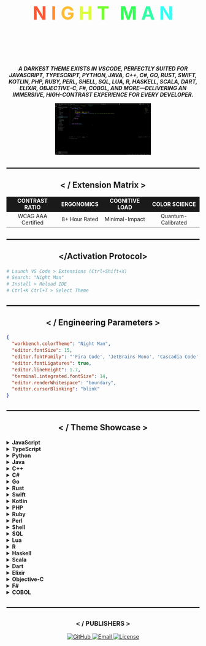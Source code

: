 <!-- NIGHT MAN - A VS Code Theme by Girish Kor -->
</br>
<h1 align="center" style="margin-bottom: 3rem; font-size: 3rem;"> <span style="color:#ff5733">N</span> <span style="color:#ff8d33">I</span> <span style="color:#ffbd33">G</span> <span style="color:#dbff33">H</span> <span style="color:#75ff33">T</span> <span style="margin-right: 1rem;"></span> <span style="color:#33ff57">M</span> <span style="color:#33ffa5">A</span> <span style="color:#33fff5">N</span>
</br></br>
</h1>

<p align="center">
  <b><i>A DARKEST THEME EXISTS IN VSCODE, PERFECTLY SUITED FOR JAVASCRIPT, TYPESCRIPT, PYTHON, JAVA, C++, C#, GO, RUST, SWIFT, KOTLIN, PHP, RUBY, PERL, SHELL, SQL, LUA, R, HASKELL, SCALA, DART, ELIXIR, OBJECTIVE-C, F#, COBOL, AND MORE—DELIVERING AN IMMERSIVE, HIGH-CONTRAST EXPERIENCE FOR EVERY DEVELOPER.</i></b>
</p>

<div align="center">
  <img src="https://github.com/girish-kor/night-man/blob/main/assets/theme-icon.gif" alt="Theme Icon" width="250">
</div>

<hr style="border: 1px solid #333; margin: 30px 0">

<h2 align="center"> &lt; / Extension Matrix &gt; </h2>

<table align="center">
  <tr align="center" style="background-color: #1a1a1a; color: #fff;">
    <td><b>CONTRAST RATIO</b></td>
    <td><b>ERGONOMICS</b></td>
    <td><b>COGNITIVE LOAD</b></td>
    <td><b>COLOR SCIENCE</b></td>
  </tr>
  <tr align="center">
    <td>WCAG AAA Certified</td>
    <td>8+ Hour Rated</td>
    <td>Minimal-Impact</td>
    <td>Quantum-Calibrated</td>
  </tr>
</table>

<hr style="border: 1px solid #333; margin: 30px 0">

<h2 align="center"> &lt;/Activation Protocol&gt; </h2>

```sh
# Launch VS Code > Extensions (Ctrl+Shift+X)
# Search: "Night Man"
# Install > Reload IDE
# Ctrl+K Ctrl+T > Select Theme
```

<hr style="border: 1px solid #333; margin: 30px 0">

<h2 align="center"> &lt; / Engineering Parameters &gt; </h2>

```json
{
  "workbench.colorTheme": "Night Man",
  "editor.fontSize": 15,
  "editor.fontFamily": "'Fira Code', 'JetBrains Mono', 'Cascadia Code', Consolas, monospace",
  "editor.fontLigatures": true,
  "editor.lineHeight": 1.7,
  "terminal.integrated.fontSize": 14,
  "editor.renderWhitespace": "boundary",
  "editor.cursorBlinking": "blink"
}
```

<hr style="border: 1px solid #333; margin: 30px 0">

<h2 align="center"> &lt; / Theme Showcase &gt; </h2>

<details>
  <summary><b>JavaScript</b></summary>

```javascript
const fetchUser = async (id) => {
  try {
    const response = await fetch(`/api/users/${id}`);
    return response.json();
  } catch (error) {
    console.error("Fetch error:", error);
  }
};
```

</details>

<details>
  <summary><b>TypeScript</b></summary>

```typescript
interface User {
  id: number;
  name: string;
}

const getUser = async (id: number): Promise<User> => {
  const response = await fetch(`/api/users/${id}`);
  return response.json();
};
```

</details>

<details>
  <summary><b>Python</b></summary>

```python
with open('data.txt', 'r') as file:
    contents = file.read()

squares = [x**2 for x in range(10) if x % 2 == 0]
```

</details>

<details>
  <summary><b>Java</b></summary>

```java
public class Main {
    public static void main(String[] args) {
        Runnable task = () -> System.out.println("Quantum thread running");

        List<Integer> numbers = Arrays.asList(1, 2, 3);
        numbers.stream().map(n -> n * 2).forEach(System.out::println);
    }
}
```

</details>

<details>
  <summary><b>C++</b></summary>

```cpp
#include <iostream>
#include <vector>

int main() {
    std::vector<int> numbers = {1, 2, 3};
    for (int num : numbers) {
        std::cout << num * 2 << std::endl;
    }
    return 0;
}
```

</details>

<details>
  <summary><b>C#</b></summary>

```csharp
using System;
using System.Linq;

class Program {
    static void Main() {
        var numbers = new int[] {1, 2, 3};
        var doubled = numbers.Select(n => n * 2);
        foreach (var num in doubled) {
            Console.WriteLine(num);
        }
    }
}
```

</details>

<details>
  <summary><b>Go</b></summary>

```go
package main

import "fmt"

func main() {
    numbers := []int{1, 2, 3}
    for _, num := range numbers {
        fmt.Println(num * 2)
    }
}
```

</details>

<details>
  <summary><b>Rust</b></summary>

```rust
fn main() {
    let numbers = vec![1, 2, 3];
    let doubled: Vec<_> = numbers.iter().map(|n| n * 2).collect();
    println!("{:?}", doubled);
}
```

</details>

<details>
  <summary><b>Swift</b></summary>

```swift
let numbers = [1, 2, 3]
let doubled = numbers.map { $0 * 2 }
print(doubled)
```

</details>

<details>
  <summary><b>Kotlin</b></summary>

```kotlin
fun main() {
    val numbers = listOf(1, 2, 3)
    val doubled = numbers.map { it * 2 }
    println(doubled)
}
```

</details>

<details>
  <summary><b>PHP</b></summary>

```php
<?php
$numbers = [1, 2, 3];
$doubled = array_map(fn($n) => $n * 2, $numbers);
print_r($doubled);
?>
```

</details>

<details>
  <summary><b>Ruby</b></summary>

```ruby
numbers = [1, 2, 3]
doubled = numbers.map { |n| n * 2 }
puts doubled
```

</details>

<details>
  <summary><b>Perl</b></summary>

```perl
my @numbers = (1, 2, 3);
my @doubled = map { $_ * 2 } @numbers;
print "@doubled\n";
```

</details>

<details>
  <summary><b>Shell</b></summary>

```bash
#!/bin/bash
DEPLOY_ENV="production"
QUANTUM_SERVICE_VERSION="1.4.2"

docker build -t quantum-service:$QUANTUM_SERVICE_VERSION .
aws ecr push quantum-service:$QUANTUM_SERVICE_VERSION
```

</details>

<details>
  <summary><b>SQL</b></summary>

```sql
SELECT id, name, age * 2 AS double_age FROM users WHERE active = 1;
```

</details>

<details>
  <summary><b>Lua</b></summary>

```lua
numbers = {1, 2, 3}
for i, num in ipairs(numbers) do
    print(num * 2)
end
```

</details>

<details>
  <summary><b>R</b></summary>

```r
numbers <- c(1, 2, 3)
doubled <- numbers * 2
print(doubled)
```

</details>

<details>
  <summary><b>Haskell</b></summary>

```haskell
main = print (map (*2) [1, 2, 3])
```

</details>

<details>
  <summary><b>Scala</b></summary>

```scala
val numbers = List(1, 2, 3)
val doubled = numbers.map(_ * 2)
println(doubled)
```

</details>

<details>
  <summary><b>Dart</b></summary>

```dart
void main() {
  List<int> numbers = [1, 2, 3];
  List<int> doubled = numbers.map((n) => n * 2).toList();
  print(doubled);
}
```

</details>

<details>
  <summary><b>Elixir</b></summary>

```elixir
numbers = [1, 2, 3]
doubled = Enum.map(numbers, &(&1 * 2))
IO.inspect(doubled)
```

</details>

<details>
  <summary><b>Objective-C</b></summary>

```objective-c
NSArray *numbers = @[@1, @2, @3];
NSArray *doubled = [numbers valueForKeyPath:@"@unionOfObjects.self.intValue * 2"];
NSLog(@"%@", doubled);
```

</details>

<details>
  <summary><b>F#</b></summary>

```fsharp
let numbers = [1; 2; 3]
let doubled = List.map ((*) 2) numbers
printfn "%A" doubled
```

</details>

<details>
  <summary><b>COBOL</b></summary>

```cobol
IDENTIFICATION DIVISION.
PROGRAM-ID. DoubleNumbers.
DATA DIVISION.
WORKING-STORAGE SECTION.
    01 NUMBERS PIC 9(2) OCCURS 3 VALUE (1 2 3).
PROCEDURE DIVISION.
    PERFORM VARYING I FROM 1 BY 1 UNTIL I > 3
        DISPLAY NUMBERS(I) * 2
    END-PERFORM.
STOP RUN.
```

</details>

<hr style="border: 1px solid #333; margin: 30px 0">

<div align="center">
  <h3>&lt; / PUBLISHERS &gt;</h3>
  
  <a href="https://github.com/girish-kor">
    <img src="https://img.shields.io/badge/GitHub-girish--kor-%237A06F7?style=for-the-badge&logo=github" alt="GitHub">
  </a>
  
  <a href="mailto:girishkor05@gmail.com">
    <img src="https://img.shields.io/badge/Email-girishkor05%40gmail.com-%23C70039?style=for-the-badge&logo=gmail" alt="Email">
  </a>
  
  <a href="LICENSE">
    <img src="https://img.shields.io/badge/License-MIT-%2300C853?style=for-the-badge" alt="License">
  </a>
</div>
